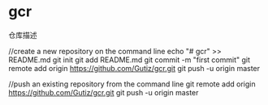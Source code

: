# gcr
仓库描述

//create a new repository on the command line
echo "# gcr" >> README.md
git init
git add README.md
git commit -m "first commit"
git remote add origin https://github.com/Gutiz/gcr.git
git push -u origin master

//push an existing repository from the command line
git remote add origin https://github.com/Gutiz/gcr.git
git push -u origin master
